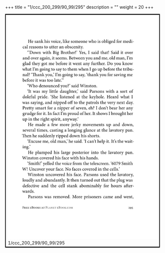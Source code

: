 +++
title = "1/ccc_200_299/90_99/295"
description = ""
weight = 20
+++

<table style="border:2px solid black;max-width:800px;max-height:800px;" 
><tr><td><img class="center-fit-jpg"
src="/jpg_/out_jpg_1984__295.jpg"  >1/ccc_200_299/90_99/295</img></td></tr></table>